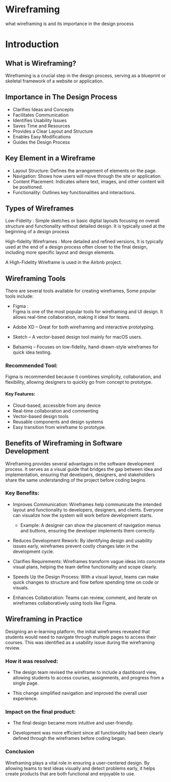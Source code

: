 # Wireframing
what wireframing is and its importance in the design process

# Introduction 

## What is Wireframing?
Wireframing is a crucial step in the design process, serving as a blueprint or skeletal framework of a website or application.

## Importance in The Design Process
- Clarifies Ideas and Concepts
- Facilitates Communication
- Identifies Usability Issues
- Saves Time and Resources
- Provides a Clear Layout and Structure
- Enables Easy Modifications
- Guides the Design Process

## Key Element in a Wireframe
- Layout Structure: Defines the arrangement of elements on the page.
- Navigation: Shows how users will move through the site or application.
- Content Placement: Indicates where text, images, and other content will be positioned.
- Functionality: Outlines key functionalities and interactions.

## Types of Wireframes
Low-Fidelity : Simple sketches or basic digital layouts focusing on overall structure and functionality without detailed design. It is typically used at the beginning of a design process

High-fidelity Wireframes : More detailed and refined versions, It is typically used at the end of a design process often closer to the final design, including more specific layout and design elements.

A High-Fidelity Wireframe is used in the Airbnb project.

## Wireframing Tools
There are several tools available for creating wireframes, Some popular tools include:


- Figma :  
Figma is one of the most popular tools for wireframing and UI design. It allows real-time collaboration, making it ideal for teams.
- Adobe XD – Great for both wireframing and interactive prototyping.

- Sketch – A vector-based design tool mainly for macOS users.

- Balsamiq – Focuses on low-fidelity, hand-drawn-style wireframes for quick idea testing.

### Recommended Tool:

Figma is recommended because it combines simplicity, collaboration, and flexibility, allowing designers to quickly go from concept to prototype.

#### Key Features:

- Cloud-based, accessible from any device
- Real-time collaboration and commenting
- Vector-based design tools
- Reusable components and design systems
- Easy transition from wireframe to prototype.


## Benefits of Wireframing in Software Development 

Wireframing provides several advantages in the software development process. It serves as a visual guide that bridges the gap between idea and implementation, ensuring that developers, designers, and stakeholders share the same understanding of the project before coding begins.

### Key Benefits:

- Improves Communication: Wireframes help communicate the intended layout and functionality to developers, designers, and clients. Everyone can visualize how the system will work before development starts.

    - Example: A designer can show the placement of navigation menus and buttons, ensuring the developer implements them correctly.

- Reduces Development Rework: By identifying design and usability issues early, wireframes prevent costly changes later in the development cycle.

- Clarifies Requirements: Wireframes transform vague ideas into concrete visual plans, helping the team define functionality and scope clearly.

- Speeds Up the Design Process: With a visual layout, teams can make quick changes to structure and flow before spending time on code or visuals.

- Enhances Collaboration: Teams can review, comment, and iterate on wireframes collaboratively using tools like Figma.


## Wireframing in Practice

Designing an e-learning platform, the initial wireframes revealed that students would need to navigate through multiple pages to access their courses. This was identified as a usability issue during the wireframing review.

### How it was resolved:

- The design team revised the wireframe to include a dashboard view, allowing students to access courses, assignments, and progress from a single page.

- This change simplified navigation and improved the overall user experience.

### Impact on the final product:

- The final design became more intuitive and user-friendly.

- Development was more efficient since all functionality had been clearly defined through the wireframes before coding began.

### Conclusion
Wireframing plays a vital role in ensuring a user-centered design. By allowing teams to test ideas visually and detect problems early, it helps create products that are both functional and enjoyable to use.